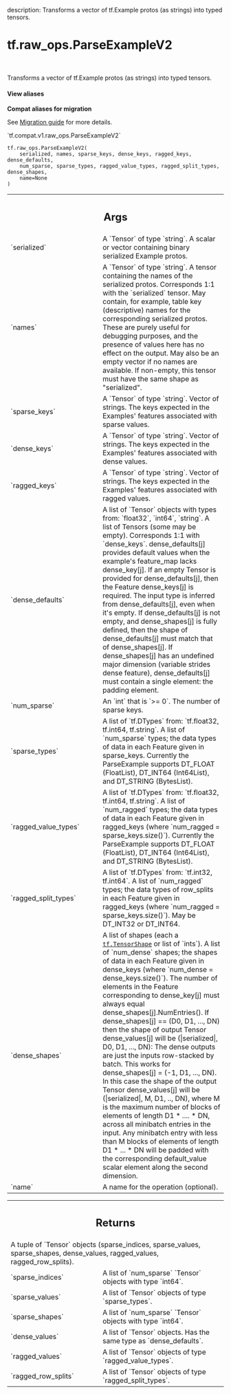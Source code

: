description: Transforms a vector of tf.Example protos (as strings) into typed tensors.

<div itemscope itemtype="http://developers.google.com/ReferenceObject">
<meta itemprop="name" content="tf.raw_ops.ParseExampleV2" />
<meta itemprop="path" content="Stable" />
</div>

# tf.raw_ops.ParseExampleV2

<!-- Insert buttons and diff -->

<table class="tfo-notebook-buttons tfo-api nocontent" align="left">

</table>



Transforms a vector of tf.Example protos (as strings) into typed tensors.

<section class="expandable">
  <h4 class="showalways">View aliases</h4>
  <p>
<b>Compat aliases for migration</b>
<p>See
<a href="https://www.tensorflow.org/guide/migrate">Migration guide</a> for
more details.</p>
<p>`tf.compat.v1.raw_ops.ParseExampleV2`</p>
</p>
</section>

<pre class="devsite-click-to-copy prettyprint lang-py tfo-signature-link">
<code>tf.raw_ops.ParseExampleV2(
    serialized, names, sparse_keys, dense_keys, ragged_keys, dense_defaults,
    num_sparse, sparse_types, ragged_value_types, ragged_split_types, dense_shapes,
    name=None
)
</code></pre>



<!-- Placeholder for "Used in" -->


<!-- Tabular view -->
 <table class="responsive fixed orange">
<colgroup><col width="214px"><col></colgroup>
<tr><th colspan="2"><h2 class="add-link">Args</h2></th></tr>

<tr>
<td>
`serialized`
</td>
<td>
A `Tensor` of type `string`.
A scalar or vector containing binary serialized Example protos.
</td>
</tr><tr>
<td>
`names`
</td>
<td>
A `Tensor` of type `string`.
A tensor containing the names of the serialized protos.
Corresponds 1:1 with the `serialized` tensor.
May contain, for example, table key (descriptive) names for the
corresponding serialized protos.  These are purely useful for debugging
purposes, and the presence of values here has no effect on the output.
May also be an empty vector if no names are available.
If non-empty, this tensor must have the same shape as "serialized".
</td>
</tr><tr>
<td>
`sparse_keys`
</td>
<td>
A `Tensor` of type `string`. Vector of strings.
The keys expected in the Examples' features associated with sparse values.
</td>
</tr><tr>
<td>
`dense_keys`
</td>
<td>
A `Tensor` of type `string`. Vector of strings.
The keys expected in the Examples' features associated with dense values.
</td>
</tr><tr>
<td>
`ragged_keys`
</td>
<td>
A `Tensor` of type `string`. Vector of strings.
The keys expected in the Examples' features associated with ragged values.
</td>
</tr><tr>
<td>
`dense_defaults`
</td>
<td>
A list of `Tensor` objects with types from: `float32`, `int64`, `string`.
A list of Tensors (some may be empty).  Corresponds 1:1 with `dense_keys`.
dense_defaults[j] provides default values
when the example's feature_map lacks dense_key[j].  If an empty Tensor is
provided for dense_defaults[j], then the Feature dense_keys[j] is required.
The input type is inferred from dense_defaults[j], even when it's empty.
If dense_defaults[j] is not empty, and dense_shapes[j] is fully defined,
then the shape of dense_defaults[j] must match that of dense_shapes[j].
If dense_shapes[j] has an undefined major dimension (variable strides dense
feature), dense_defaults[j] must contain a single element:
the padding element.
</td>
</tr><tr>
<td>
`num_sparse`
</td>
<td>
An `int` that is `>= 0`. The number of sparse keys.
</td>
</tr><tr>
<td>
`sparse_types`
</td>
<td>
A list of `tf.DTypes` from: `tf.float32, tf.int64, tf.string`.
A list of `num_sparse` types; the data types of data in each Feature
given in sparse_keys.
Currently the ParseExample supports DT_FLOAT (FloatList),
DT_INT64 (Int64List), and DT_STRING (BytesList).
</td>
</tr><tr>
<td>
`ragged_value_types`
</td>
<td>
A list of `tf.DTypes` from: `tf.float32, tf.int64, tf.string`.
A list of `num_ragged` types; the data types of data in each Feature
given in ragged_keys (where `num_ragged = sparse_keys.size()`).
Currently the ParseExample supports DT_FLOAT (FloatList),
DT_INT64 (Int64List), and DT_STRING (BytesList).
</td>
</tr><tr>
<td>
`ragged_split_types`
</td>
<td>
A list of `tf.DTypes` from: `tf.int32, tf.int64`.
A list of `num_ragged` types; the data types of row_splits in each Feature
given in ragged_keys (where `num_ragged = sparse_keys.size()`).
May be DT_INT32 or DT_INT64.
</td>
</tr><tr>
<td>
`dense_shapes`
</td>
<td>
A list of shapes (each a <a href="../../tf/TensorShape.md"><code>tf.TensorShape</code></a> or list of `ints`).
A list of `num_dense` shapes; the shapes of data in each Feature
given in dense_keys (where `num_dense = dense_keys.size()`).
The number of elements in the Feature corresponding to dense_key[j]
must always equal dense_shapes[j].NumEntries().
If dense_shapes[j] == (D0, D1, ..., DN) then the shape of output
Tensor dense_values[j] will be (|serialized|, D0, D1, ..., DN):
The dense outputs are just the inputs row-stacked by batch.
This works for dense_shapes[j] = (-1, D1, ..., DN).  In this case
the shape of the output Tensor dense_values[j] will be
(|serialized|, M, D1, .., DN), where M is the maximum number of blocks
of elements of length D1 * .... * DN, across all minibatch entries
in the input.  Any minibatch entry with less than M blocks of elements of
length D1 * ... * DN will be padded with the corresponding default_value
scalar element along the second dimension.
</td>
</tr><tr>
<td>
`name`
</td>
<td>
A name for the operation (optional).
</td>
</tr>
</table>



<!-- Tabular view -->
 <table class="responsive fixed orange">
<colgroup><col width="214px"><col></colgroup>
<tr><th colspan="2"><h2 class="add-link">Returns</h2></th></tr>
<tr class="alt">
<td colspan="2">
A tuple of `Tensor` objects (sparse_indices, sparse_values, sparse_shapes, dense_values, ragged_values, ragged_row_splits).
</td>
</tr>
<tr>
<td>
`sparse_indices`
</td>
<td>
A list of `num_sparse` `Tensor` objects with type `int64`.
</td>
</tr><tr>
<td>
`sparse_values`
</td>
<td>
A list of `Tensor` objects of type `sparse_types`.
</td>
</tr><tr>
<td>
`sparse_shapes`
</td>
<td>
A list of `num_sparse` `Tensor` objects with type `int64`.
</td>
</tr><tr>
<td>
`dense_values`
</td>
<td>
A list of `Tensor` objects. Has the same type as `dense_defaults`.
</td>
</tr><tr>
<td>
`ragged_values`
</td>
<td>
A list of `Tensor` objects of type `ragged_value_types`.
</td>
</tr><tr>
<td>
`ragged_row_splits`
</td>
<td>
A list of `Tensor` objects of type `ragged_split_types`.
</td>
</tr>
</table>

